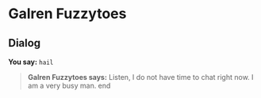 # Galren Fuzzytoes


## Dialog

**You say:** `hail`



>**Galren Fuzzytoes says:** Listen, I do not have time to chat right now.  I am a very busy man.
end
